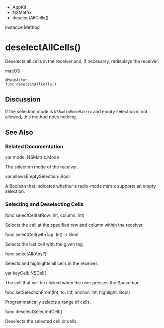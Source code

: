 

- AppKit
- NSMatrix
-  deselectAllCells() 

Instance Method

# deselectAllCells()

Deselects all cells in the receiver and, if necessary, redisplays the receiver.

macOS

``` source
@MainActor
func deselectAllCells()
```

## Discussion

If the selection mode is `NSRadioModeMatrix` and empty selection is not allowed, this method does nothing.

## See Also

### Related Documentation

var mode: NSMatrix.Mode

The selection mode of the receiver.

var allowsEmptySelection: Bool

A Boolean that indicates whether a radio-mode matrix supports an empty selection.

### Selecting and Deselecting Cells

func selectCell(atRow: Int, column: Int)

Selects the cell at the specified row and column within the receiver.

func selectCell(withTag: Int) -> Bool

Selects the last cell with the given tag.

func selectAll(Any?)

Selects and highlights all cells in the receiver.

var keyCell: NSCell?

The cell that will be clicked when the user presses the Space bar.

func setSelectionFrom(Int, to: Int, anchor: Int, highlight: Bool)

Programmatically selects a range of cells.

func deselectSelectedCell()

Deselects the selected cell or cells.

